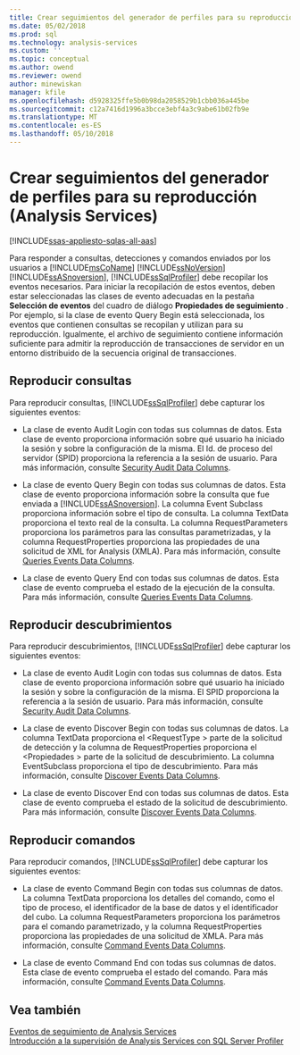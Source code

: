 ```yaml
---
title: Crear seguimientos del generador de perfiles para su reproducción (Analysis Services) | Documentos de Microsoft
ms.date: 05/02/2018
ms.prod: sql
ms.technology: analysis-services
ms.custom: ''
ms.topic: conceptual
ms.author: owend
ms.reviewer: owend
author: minewiskan
manager: kfile
ms.openlocfilehash: d5928325ffe5b0b98da2058529b1cbb036a445be
ms.sourcegitcommit: c12a7416d1996a3bcce3ebf4a3c9abe61b02fb9e
ms.translationtype: MT
ms.contentlocale: es-ES
ms.lasthandoff: 05/10/2018
---
```

# <a name="create-profiler-traces-for-replay-analysis-services"></a>Crear seguimientos del generador de perfiles para su reproducción (Analysis Services)
[!INCLUDE[ssas-appliesto-sqlas-all-aas](../../includes/ssas-appliesto-sqlas-all-aas.md)]

  Para responder a consultas, detecciones y comandos enviados por los usuarios a [!INCLUDE[msCoName](../../includes/msconame-md.md)] [!INCLUDE[ssNoVersion](../../includes/ssnoversion-md.md)] [!INCLUDE[ssASnoversion](../../includes/ssasnoversion-md.md)], [!INCLUDE[ssSqlProfiler](../../includes/sssqlprofiler-md.md)] debe recopilar los eventos necesarios. Para iniciar la recopilación de estos eventos, deben estar seleccionadas las clases de evento adecuadas en la pestaña **Selección de eventos** del cuadro de diálogo **Propiedades de seguimiento** . Por ejemplo, si la clase de evento Query Begin está seleccionada, los eventos que contienen consultas se recopilan y utilizan para su reproducción. Igualmente, el archivo de seguimiento contiene información suficiente para admitir la reproducción de transacciones de servidor en un entorno distribuido de la secuencia original de transacciones.  
  
## <a name="replay-for-queries"></a>Reproducir consultas  
 Para reproducir consultas, [!INCLUDE[ssSqlProfiler](../../includes/sssqlprofiler-md.md)] debe capturar los siguientes eventos:  
  
-   La clase de evento Audit Login con todas sus columnas de datos. Esta clase de evento proporciona información sobre qué usuario ha iniciado la sesión y sobre la configuración de la misma. El Id. de proceso del servidor (SPID) proporciona la referencia a la sesión de usuario. Para más información, consulte [Security Audit Data Columns](../../analysis-services/trace-events/security-audit-data-columns.md).  
  
-   La clase de evento Query Begin con todas sus columnas de datos. Esta clase de evento proporciona información sobre la consulta que fue enviada a [!INCLUDE[ssASnoversion](../../includes/ssasnoversion-md.md)]. La columna Event Subclass proporciona información sobre el tipo de consulta. La columna TextData proporciona el texto real de la consulta. La columna RequestParameters proporciona los parámetros para las consultas parametrizadas, y la columna RequestProperties proporciona las propiedades de una solicitud de XML for Analysis (XMLA). Para más información, consulte [Queries Events Data Columns](../../analysis-services/trace-events/queries-events-data-columns.md).  
  
-   La clase de evento Query End con todas sus columnas de datos. Esta clase de evento comprueba el estado de la ejecución de la consulta. Para más información, consulte [Queries Events Data Columns](../../analysis-services/trace-events/queries-events-data-columns.md).  
  
## <a name="replay-for-discovers"></a>Reproducir descubrimientos  
 Para reproducir descubrimientos, [!INCLUDE[ssSqlProfiler](../../includes/sssqlprofiler-md.md)] debe capturar los siguientes eventos:  
  
-   La clase de evento Audit Login con todas sus columnas de datos. Esta clase de evento proporciona información sobre qué usuario ha iniciado la sesión y sobre la configuración de la misma. El SPID proporciona la referencia a la sesión de usuario. Para más información, consulte [Security Audit Data Columns](../../analysis-services/trace-events/security-audit-data-columns.md).  
  
-   La clase de evento Discover Begin con todas sus columnas de datos. La columna TextData proporciona el \<RequestType > parte de la solicitud de detección y la columna de RequestProperties proporciona el \<Propiedades > parte de la solicitud de descubrimiento. La columna EventSubclass proporciona el tipo de descubrimiento. Para más información, consulte [Discover Events Data Columns](../../analysis-services/trace-events/discover-events-data-columns.md).  
  
-   La clase de evento Discover End con todas sus columnas de datos. Esta clase de evento comprueba el estado de la solicitud de descubrimiento. Para más información, consulte [Discover Events Data Columns](../../analysis-services/trace-events/discover-events-data-columns.md).  
  
## <a name="replay-for-commands"></a>Reproducir comandos  
 Para reproducir comandos, [!INCLUDE[ssSqlProfiler](../../includes/sssqlprofiler-md.md)] debe capturar los siguientes eventos:  
  
-   La clase de evento Command Begin con todas sus columnas de datos. La columna TextData proporciona los detalles del comando, como el tipo de proceso, el identificador de la base de datos y el identificador del cubo. La columna RequestParameters proporciona los parámetros para el comando parametrizado, y la columna RequestProperties proporciona las propiedades de una solicitud de XMLA. Para más información, consulte [Command Events Data Columns](../../analysis-services/trace-events/command-events-data-columns.md).  
  
-   La clase de evento Command End con todas sus columnas de datos. Esta clase de evento comprueba el estado del comando. Para más información, consulte [Command Events Data Columns](../../analysis-services/trace-events/command-events-data-columns.md).  
  
## <a name="see-also"></a>Vea también  
 [Eventos de seguimiento de Analysis Services](../../analysis-services/trace-events/analysis-services-trace-events.md)   
 [Introducción a la supervisión de Analysis Services con SQL Server Profiler](../../analysis-services/instances/introduction-to-monitoring-analysis-services-with-sql-server-profiler.md)  
  
  
